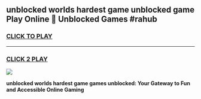 
## unblocked worlds hardest game unblocked game Play Online 👋 Unblocked Games #rahub
<h3>
<a href="https://premium.freeplayer.one?title=unblocked_worlds_hardest_game&ref=21F">CLICK TO PLAY</a></h3>
<hr>

<h3>
<a href="https://premium.freeplayer.one?title=unblocked_worlds_hardest_game&ref=21F">CLICK 2 PLAY</a>
  
</h3>

<a href="https://premium.freeplayer.one?title=unblocked_worlds_hardest_game&ref=21F/"><img src="https://clearcache.store/games.png"></a>


**unblocked worlds hardest game games unblocked: Your Gateway to Fun and Accessible Online Gaming**
